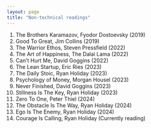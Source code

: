 ```yaml
---
layout: page
title: "Non-technical readings"
---
```


1. The Brothers Karamazov, Fyodor Dostoevsky (2019)
2. Good To Great, Jim Collins (2019)
3. The Warrior Ethos, Steven Pressfield (2022)
4. The Art of Happiness, The Dalai Lama (2022)
5. Can't Hurt Me, David Goggins (2022)
6. The Lean Startup, Eric Ries (2023)
7. The Daily Stoic, Ryan Holiday (2023)
8. Psychology of Money, Morgan Housel (2023)
9. Never Finished, David Goggins (2023)
10. Stillness Is The Key, Ryan Holiday (2023)
11. Zero To One, Peter Thiel (2024)
12. The Obstacle Is The Way, Ryan Holiday (2024)
13. Ego Is The Enemy, Ryan Holiday (2024)
14. Courage Is Calling, Ryan Holiday (Currently reading)
